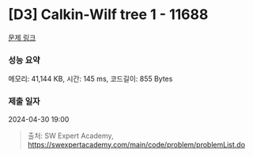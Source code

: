 # [D3] Calkin-Wilf tree 1 - 11688 

[문제 링크](https://swexpertacademy.com/main/code/problem/problemDetail.do?contestProbId=AXgZSOn6ApIDFASW) 

### 성능 요약

메모리: 41,144 KB, 시간: 145 ms, 코드길이: 855 Bytes

### 제출 일자

2024-04-30 19:00



> 출처: SW Expert Academy, https://swexpertacademy.com/main/code/problem/problemList.do